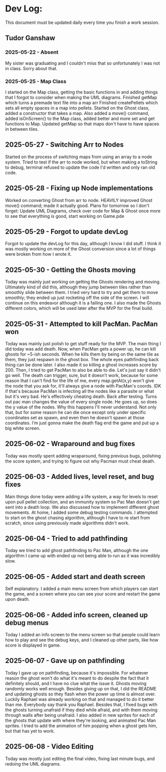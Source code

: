 # Dev Log:

This document must be updated daily every time you finish a work session.

## Tudor Ganshaw

### 2025-05-22 - Absent
My sister was graduating and I couldn't miss that so unfortunately I was not in class. Sorry about that.

### 2025-05-25 - Map Class
I started on the Map class, getting the basic functions in and adding things that I forgot to consider when making the UML diagrams.
Finished getMap which turns a premade text file into a map arr
Finished createPellets which sets all empty spaces in a map into pellets.
Started on the Ghost class, added a constructor that takes a map.
Also added a move() command, added isOnScreen() to the Map class, added better and more set and get functions to Map.
Updated getMap so that maps don't have to have spaces in between tiles.

## 2025-05-27 - Switching Arr to Nodes
Started on the process of switching maps from using an array to a node system.
Tried to test if the arr to node worked, but when making a toString to debug, terminal refused to update the code I'd written and only ran old code.

## 2025-05-28 - Fixing up Node implementations
Worked on converting Ghost from arr to node.
HEAVILY improved Ghost move() command; made it actually good.
Plans for tomorrow so I don't forget: Update UML Diagrams, check over code for Map & Ghost once more to see that everything is good, start working on Game.pde

## 2025-05-29 - Forgot to update devLog
Forgot to update the devLog for this day, although I know I did stuff. I think it was mostly working on more of the Ghost conversion since a lot of things were broken from how I wrote it.

## 2025-05-30 - Getting the Ghosts moving
Today was mainly just working on getting the Ghosts rendering and moving. Ultimately kind of did this, although they jump between tiles rather than smoothly slide between them. I tried very hard to try and get them to move smoothly; they ended up just rocketing off the side of the screen. I will continue on this endeavor although it is a failing one. I also made the Ghosts different colors, which will be used later after the MVP for the final build.

## 2025-05-31 - Attempted to kill PacMan. PacMan won
Today was mainly just polish to get stuff ready for the MVP. The main thing I did today was add death. Now, when PacMan gets a power up, he can kill ghosts for ~5-ish seconds. When he kills them by being on the same tile as them, they just respawn in the ghost box. The whole eyes pathfinding back thing can be done later. I also made it so killing a ghost increases score by 200. Then, I tried to get PacMan to also be able to die. Let's just say it didn't go well. The death can trigger, sure, but it doesn't work, because for some reason that I can't find for the life of me, every map.getAt(x,y) won't give the node that you ask for, it'll always give a node with PacMan's coords. IDK if that's because PacMan is infecting all the nodes like a parasite or what but it's very bad. He's effectively cheating death. Back after testing. Turns out pac man changes the value of every single node. He goes up, so does the y value of the nodes. Why this happens I'll never understand. Not only that, but for some reason he can die once except only under specific coordinates set as spawn, and even then he doesn't spawn at those coordinates. I'm just gonna make the death flag end the game and put up a big white screen.

## 2025-06-02 - Wraparound and bug fixes
Today was mostly spent adding wraparound, fixing previous bugs, polishing the score system, and trying to figure out why Pacman must cheat death.

## 2025-06-03 - Added lives, level reset, and bug fixes
Main things done today were adding a life system, a way for levels to reset upon pull pellet collection, and an immunity system so Pac Man doesn't get sent into a death loop. We also discussed how to implement different ghost movements. At home, I added some debug testing commands. I attempted to start on the ghost chasing algorithm, although I have to re start from scratch, since using previously made algorithms didn't work.

## 2025-06-04 - Tried to add pathfinding
Today we tried to add ghost pathfinding to Pac Man, although the one algorithm I came up with ended up not being able to run as it was incredibly slow.

## 2025-06-05 - Added start and death screen
Self explanatory. I added a main menu screen from which players can start the game, and a screen where you can see your score and restart the game upon death.

## 2025-06-06 - Added info screen, cleaned up debug menus
Today I added an info screen to the menu screen so that people could learn how to play and see the debug keys, and I cleaned up other parts, like how score is displayed in game.

## 2025-06-07 - Gave up on pathfinding
Today I gave up on pathfinding, because it's impossible. For whatever reason the ghost won't do what it's meant to do despite the fact that it definitely should, and I have no clue what the issue it. Ghosts moving randomly works well enough. Besides giving up on that, I did the README and updating ghosts so they flash when the power up time is almost over. Luckily Raphael was already working on that and managed to do it better than me. Everybody say thank you Raphael. Besides that, I fixed bugs with the ghosts turning unafraid if they died while afraid, and with them moving through walls after being unafraid. I also added in new sprites for each of the ghosts that update with where they're looking, and animated Pac Man sprites. I tried to add the animation of him popping when a ghost gets him, but that has yet to work.

## 2025-06-08 - Video Editing
Today was mostly just editing the final video, fixing last minute bugs, and redoing the UML diagrams.
